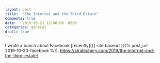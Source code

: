 ```yaml
---
layout: post
title:  "The Internet and the Third Estate"
comments: true
date:   2019-10-21 12:00:00 -0500
categories: general
draft: true
---
```


I wrote a bunch about Facebook [recently]({{ site.baseurl }}{% post_url 2019-10-20-facebook %}). https://stratechery.com/2019/the-internet-and-the-third-estate/